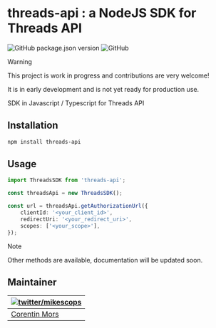 # threads-api : a NodeJS SDK for Threads API

![GitHub package.json version](https://img.shields.io/github/package-json/v/mikescops/node-threads-api)
![GitHub](https://img.shields.io/github/license/mikescops/node-threads-api)

> [!WARNING]
> This project is work in progress and contributions are very welcome!
>
> It is in early development and is not yet ready for production use.

SDK in Javascript / Typescript for Threads API

## Installation

```bash
npm install threads-api
```

## Usage

```typescript
import ThreadsSDK from 'threads-api';

const threadsApi = new ThreadsSDK();

const url = threadsApi.getAuthorizationUrl({
    clientId: '<your_client_id>',
    redirectUri: '<your_redirect_uri>',
    scopes: ['<your_scope>'],
});
```

> [!NOTE]
> Other methods are available, documentation will be updated soon.

## Maintainer

| [![twitter/mikescops](https://avatars0.githubusercontent.com/u/4266283?s=100&v=4)](https://pixelswap.fr 'Personal Website') |
| --------------------------------------------------------------------------------------------------------------------------- |
| [Corentin Mors](https://pixelswap.fr/)                                                                                      |

